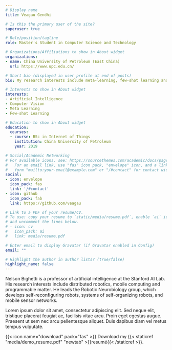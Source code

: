 ```yaml
---
# Display name
title: Veagau Gendhi

# Is this the primary user of the site?
superuser: true

# Role/position/tagline
role: Master's Student in Computer Science and Technology

# Organizations/Affiliations to show in About widget
organizations:
- name: China University of Petroleum (East China)
  url: https://www.upc.edu.cn/

# Short bio (displayed in user profile at end of posts)
bio: My research interests include meta-learning, few-shot learning and continual learning.

# Interests to show in About widget
interests:
- Artificial Intelligence
- Computer Vision
- Meta Learning
- Few-shot Learning

# Education to show in About widget
education:
  courses:
  - course: BSc in Internet of Things
    institution: China University of Petroleum
    year: 2019

# Social/Academic Networking
# For available icons, see: https://sourcethemes.com/academic/docs/page-builder/#icons
#   For an email link, use "fas" icon pack, "envelope" icon, and a link in the
#   form "mailto:your-email@example.com" or "/#contact" for contact widget.
social:
- icon: envelope
  icon_pack: fas
  link: '/#contact'
- icon: github
  icon_pack: fab
  link: https://github.com/veagau

# Link to a PDF of your resume/CV.
# To use: copy your resume to `static/media/resume.pdf`, enable `ai` icons in `params.toml`, 
# and uncomment the lines below.
# - icon: cv
#   icon_pack: ai
#   link: media/resume.pdf

# Enter email to display Gravatar (if Gravatar enabled in Config)
email: ""

# Highlight the author in author lists? (true/false)
highlight_name: false
---
```


Nelson Bighetti is a professor of artificial intelligence at the Stanford AI Lab. His research interests include distributed robotics, mobile computing and programmable matter. He leads the Robotic Neurobiology group, which develops self-reconfiguring robots, systems of self-organizing robots, and mobile sensor networks.

Lorem ipsum dolor sit amet, consectetur adipiscing elit. Sed neque elit, tristique placerat feugiat ac, facilisis vitae arcu. Proin eget egestas augue. Praesent ut sem nec arcu pellentesque aliquet. Duis dapibus diam vel metus tempus vulputate.

{{< icon name="download" pack="fas" >}} Download my {{< staticref "media/demo_resume.pdf" "newtab" >}}resumé{{< /staticref >}}.
